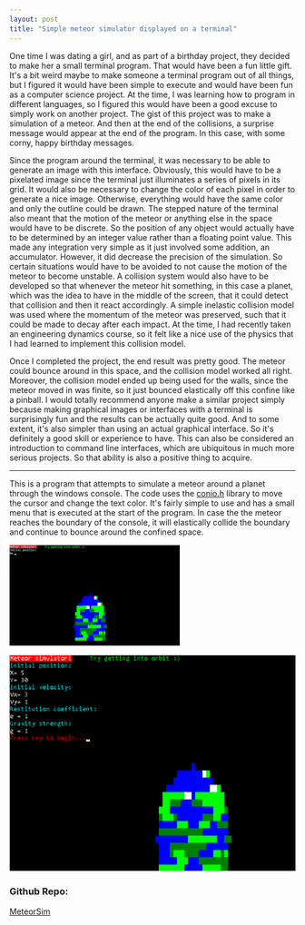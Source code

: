 ```yaml
---
layout: post
title: "Simple meteor simulator displayed on a terminal"
---
```


One time I was dating a girl, and as part of a birthday project, they decided to make her a small terminal program. That would have been a fun little gift.
It's a bit weird maybe to make someone a terminal program out of all things, but I figured it would have been simple to execute and would have been fun as a computer science project.
At the time, I was learning how to program in different languages, so I figured this would have been a good excuse to simply work on another project.
The gist of this project was to make a simulation of a meteor. And then at the end of the collisions, a surprise message would appear at the end of the program. In this case, with some corny, happy birthday messages.

Since the program around the terminal, it was necessary to be able to generate an image with this interface. Obviously, this would have to be a pixelated image since the terminal just illuminates a series of pixels in its grid.
It would also be necessary to change the color of each pixel in order to generate a nice image. Otherwise, everything would have the same color and only the outline could be drawn.
The stepped nature of the terminal also meant that the motion of the meteor or anything else in the space would have to be discrete. So the position of any object would actually have to be determined by an integer value rather than a floating point value.
This made any integration very simple as it just involved some addition, an accumulator. However, it did decrease the precision of the simulation. So certain situations would have to be avoided to not cause the motion of the meteor to become unstable.
A collision system would also have to be developed so that whenever the meteor hit something, in this case a planet, which was the idea to have in the middle of the screen, that it could detect that collision and then it react accordingly.
A simple inelastic collision model was used where the momentum of the meteor was preserved, such that it could be made to decay after each impact.
At the time, I had recently taken an engineering dynamics course, so it felt like a nice use of the physics that I had learned to implement this collision model.


Once I completed the project, the end result was pretty good. The meteor could bounce around in this space, and the collision model worked all right. Moreover, the collision model ended up being used for the walls, since the meteor moved in was finite, so it just bounced elastically off this confine like a pinball.
I would totally recommend anyone make a similar project simply because making graphical images or interfaces with a terminal is surprisingly fun and the results can be actually quite good. And to some extent, it's also simpler than using an actual graphical interface. So it's definitely a good skill or experience to have.
This can also be considered an introduction to command line interfaces, which are ubiquitous in much more serious projects. So that ability is also a positive thing to acquire.

---

This is a program that attempts to simulate a meteor around a planet through the windows console. 
The code uses the [conio.h](https://www.programmingsimplified.com/c/conio.h) library to move the cursor and change the text color.
It's fairly simple to use and has a small menu that is executed at the start of the program. 
In case the the meteor reaches the boundary of the console, 
it will elastically collide the boundary and continue to bounce around the confined space.  

![image](https://raw.githubusercontent.com/RCmags/MeteorSim/main/img/meteor_motion.gif)  

![image](https://raw.githubusercontent.com/RCmags/MeteorSim/main/img/menu_pic.png)

### Github Repo:
[MeteorSim](https://github.com/RCmags/MeteorSim)
